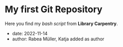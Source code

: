# My first Git Repository
Here you find my *bash script* from **Library Carpentry**.

- date: 2022-11-14
- author: Rabea Müller, Katja added as author 
